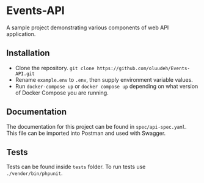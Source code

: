 # Events-API
A sample project demonstrating various components of web API application.

## Installation
- Clone the repository. `git clone https://github.com/oluudeh/Events-API.git`
- Rename `example.env` to `.env`, then supply environment variable values.
- Run `docker-compose up` or `docker compose up` depending on what version of Docker Compose you are running.

## Documentation
The documentation for this project can be found in `spec/api-spec.yaml`. This file can be imported into Postman and used with Swagger.

## Tests
Tests can be found inside `tests` folder. To run tests use `./vendor/bin/phpunit`.
